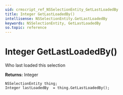 ```yaml
---
uid: crmscript_ref_NSSelectionEntity_GetLastLoadedBy
title: Integer GetLastLoadedBy()
intellisense: NSSelectionEntity.GetLastLoadedBy
keywords: NSSelectionEntity, GetLastLoadedBy
so.topic: reference
---
```


# Integer GetLastLoadedBy()

Who last loaded this selection

**Returns:** Integer

```crmscript
NSSelectionEntity thing;
Integer lastLoadedBy  = thing.GetLastLoadedBy();
```

